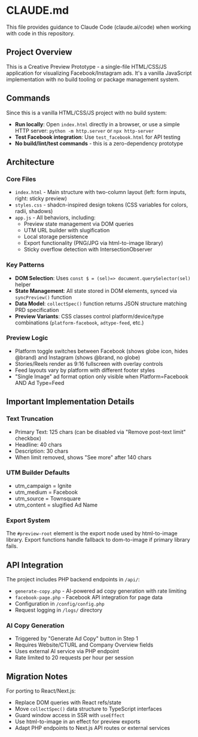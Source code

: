 # CLAUDE.md

This file provides guidance to Claude Code (claude.ai/code) when working with code in this repository.

## Project Overview

This is a Creative Preview Prototype - a single-file HTML/CSS/JS application for visualizing Facebook/Instagram ads. It's a vanilla JavaScript implementation with no build tooling or package management system.

## Commands

Since this is a vanilla HTML/CSS/JS project with no build system:
- **Run locally**: Open `index.html` directly in a browser, or use a simple HTTP server: `python -m http.server` or `npx http-server`
- **Test Facebook integration**: Use `test_facebook.html` for API testing
- **No build/lint/test commands** - this is a zero-dependency prototype

## Architecture

### Core Files
- `index.html` - Main structure with two-column layout (left: form inputs, right: sticky preview)
- `styles.css` - shadcn-inspired design tokens (CSS variables for colors, radii, shadows)
- `app.js` - All behaviors, including:
  - Preview state management via DOM queries
  - UTM URL builder with slugification
  - Local storage persistence
  - Export functionality (PNG/JPG via html-to-image library)
  - Sticky overflow detection with IntersectionObserver

### Key Patterns
- **DOM Selection**: Uses `const $ = (sel)=> document.querySelector(sel)` helper
- **State Management**: All state stored in DOM elements, synced via `syncPreview()` function
- **Data Model**: `collectSpec()` function returns JSON structure matching PRD specification
- **Preview Variants**: CSS classes control platform/device/type combinations (`platform-facebook`, `adtype-feed`, etc.)

### Preview Logic
- Platform toggle switches between Facebook (shows globe icon, hides @brand) and Instagram (shows @brand, no globe)
- Stories/Reels render as 9:16 fullscreen with overlay controls
- Feed layouts vary by platform with different footer styles
- "Single Image" ad format option only visible when Platform=Facebook AND Ad Type=Feed

## Important Implementation Details

### Text Truncation
- Primary Text: 125 chars (can be disabled via "Remove post-text limit" checkbox)
- Headline: 40 chars
- Description: 30 chars
- When limit removed, shows "See more" after 140 chars

### UTM Builder Defaults
- utm_campaign = Ignite
- utm_medium = Facebook  
- utm_source = Townsquare
- utm_content = slugified Ad Name

### Export System
The `#preview-root` element is the export node used by html-to-image library. Export functions handle fallback to dom-to-image if primary library fails.

## API Integration

The project includes PHP backend endpoints in `/api/`:
- `generate-copy.php` - AI-powered ad copy generation with rate limiting
- `facebook-page.php` - Facebook API integration for page data
- Configuration in `/config/config.php`
- Request logging in `/logs/` directory

### AI Copy Generation
- Triggered by "Generate Ad Copy" button in Step 1
- Requires Website/CTURL and Company Overview fields
- Uses external AI service via PHP endpoint
- Rate limited to 20 requests per hour per session

## Migration Notes

For porting to React/Next.js:
- Replace DOM queries with React refs/state
- Move `collectSpec()` data structure to TypeScript interfaces
- Guard window access in SSR with `useEffect`
- Use html-to-image in an effect for preview exports
- Adapt PHP endpoints to Next.js API routes or external services